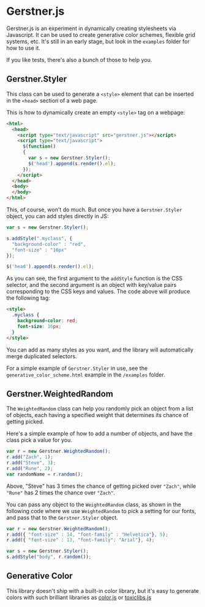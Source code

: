 Gerstner.js
======================

Gerstner.js is an experiment in dynamically creating stylesheets via Javascript. It can be used to create generative color schemes, flexible grid systems, etc. It's still in an early stage, but look in the `examples` folder for how to use it.

If you like tests, there's also a bunch of those to help you.


Gerstner.Styler
---------------

This class can be used to generate a `<style>` element that can be inserted in the `<head>` section of a web page.

This is how to dynamically create an empty `<style>` tag on a webpage:

```html
<html>
  <head>
    <script type="text/javascript" src="gerstner.js"></script>
    <script type="text/javascript">
      $(function() 
      {
        var s = new Gerstner.Styler();
        $('head').append(s.render().el);
      });
    </script>
  </head>
  <body>
  </body>
</html>
```

This, of course, won't do much. But once you have a `Gerstner.Styler` object, you can add styles directly in JS:

```javascript
var s = new Gerstner.Styler();

s.addStyle(".myclass", {
  "background-color" : "red",
  "font-size" : "16px"
});  

$('head').append(s.render().el);
```

As you can see, the first argument to the `addStyle` function is the CSS selector, and the second argument is an object with key/value pairs corresponding to the CSS keys and values. The code above will produce the following tag:

```html
<style>
  .myclass {
    background-color: red;
    font-size: 16px;
  }
</style>
```

You can add as many styles as you want, and the library will automatically merge duplicated selectors.

For a simple example of `Gerstner.Styler` in use, see the `generative_color_scheme.html` example in the `/examples` folder.


Gerstner.WeightedRandom
-----------------------

The `WeightedRandom` class can help you randomly pick an object from a list of objects, each having a specified weight that determines its chance of getting picked.

Here's a simple example of how to add a number of objects, and have the class pick a value for you.

```javascript
var r = new Gerstner.WeightedRandom();
r.add("Zach", 1);
r.add("Steve", 3);
r.add("Rune", 2);
var randomName = r.random();
```

Above, "Steve" has 3 times the chance of getting picked over `"Zach"`, while `"Rune"` has 2 times the chance over `"Zach"`.

You can pass any object to the `WeightedRandom` class, as shown in the following code where we use `WeightedRandom` to pick a setting for our fonts, and pass that to the `Gerstner.Styler` object.

```javascript
var r = new Gerstner.WeightedRandom();
r.add({ "font-size" : 14, "font-family" : "Helvetica"}, 5);
r.add({ "font-size" : 13, "font-family": "Arial"}, 4);

var s = new Gerstner.Styler();
s.addStyle("body", r.random());
```

Generative Color
----------------

This library doesn't ship with a built-in color library, but it's easy to generate colors with such brilliant libraries as [color.js](https://github.com/brehaut/color-js) or [toxiclibs.js](http://haptic-data.com/toxiclibsjs/)
